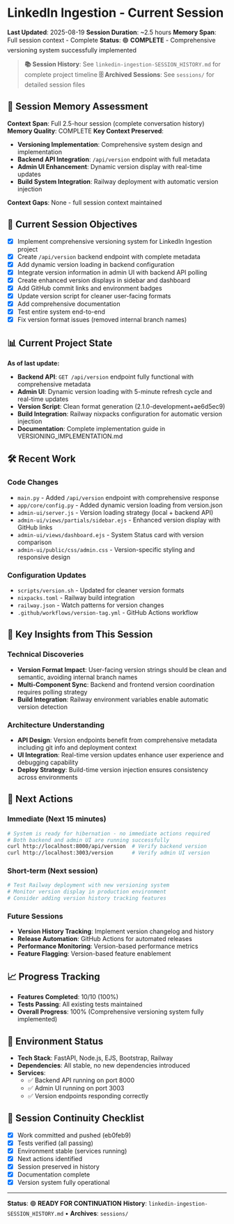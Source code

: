 # LinkedIn Ingestion - Current Session
**Last Updated**: 2025-08-19
**Session Duration**: ~2.5 hours
**Memory Span**: Full session context - Complete
**Status**: 🟢 **COMPLETE** - Comprehensive versioning system successfully implemented

> **📚 Session History**: See `linkedin-ingestion-SESSION_HISTORY.md` for complete project timeline
> **🗄️ Archived Sessions**: See `sessions/` for detailed session files

## 🧠 **Session Memory Assessment**
**Context Span**: Full 2.5-hour session (complete conversation history)
**Memory Quality**: COMPLETE
**Key Context Preserved**:
- **Versioning Implementation**: Comprehensive system design and implementation
- **Backend API Integration**: `/api/version` endpoint with full metadata
- **Admin UI Enhancement**: Dynamic version display with real-time updates
- **Build System Integration**: Railway deployment with automatic version injection

**Context Gaps**: None - full session context maintained

## 🎯 **Current Session Objectives**
- [x] Implement comprehensive versioning system for LinkedIn Ingestion project
- [x] Create `/api/version` backend endpoint with complete metadata
- [x] Add dynamic version loading in backend configuration
- [x] Integrate version information in admin UI with backend API polling
- [x] Create enhanced version displays in sidebar and dashboard
- [x] Add GitHub commit links and environment badges
- [x] Update version script for cleaner user-facing formats
- [x] Add comprehensive documentation
- [x] Test entire system end-to-end
- [x] Fix version format issues (removed internal branch names)

## 📊 **Current Project State**
**As of last update:**
- **Backend API**: `GET /api/version` endpoint fully functional with comprehensive metadata
- **Admin UI**: Dynamic version loading with 5-minute refresh cycle and real-time updates
- **Version Script**: Clean format generation (2.1.0-development+ae6d5ec9)
- **Build Integration**: Railway nixpacks configuration for automatic version injection
- **Documentation**: Complete implementation guide in VERSIONING_IMPLEMENTATION.md

## 🛠️ **Recent Work**

### Code Changes
- `main.py` - Added `/api/version` endpoint with comprehensive response
- `app/core/config.py` - Added dynamic version loading from version.json
- `admin-ui/server.js` - Version loading strategy (local + backend API)
- `admin-ui/views/partials/sidebar.ejs` - Enhanced version display with GitHub links
- `admin-ui/views/dashboard.ejs` - System Status card with version comparison
- `admin-ui/public/css/admin.css` - Version-specific styling and responsive design

### Configuration Updates
- `scripts/version.sh` - Updated for cleaner version formats
- `nixpacks.toml` - Railway build integration
- `railway.json` - Watch patterns for version changes
- `.github/workflows/version-tag.yml` - GitHub Actions workflow

## 🧠 **Key Insights from This Session**

### Technical Discoveries
- **Version Format Impact**: User-facing version strings should be clean and semantic, avoiding internal branch names
- **Multi-Component Sync**: Backend and frontend version coordination requires polling strategy
- **Build Integration**: Railway environment variables enable automatic version detection

### Architecture Understanding
- **API Design**: Version endpoints benefit from comprehensive metadata including git info and deployment context
- **UI Integration**: Real-time version updates enhance user experience and debugging capability
- **Deploy Strategy**: Build-time version injection ensures consistency across environments

## 🚀 **Next Actions**

### Immediate (Next 15 minutes)
```bash
# System is ready for hibernation - no immediate actions required
# Both backend and admin UI are running successfully
curl http://localhost:8000/api/version  # Verify backend version
curl http://localhost:3003/version      # Verify admin UI version
```

### Short-term (Next session)
```bash
# Test Railway deployment with new versioning system
# Monitor version display in production environment
# Consider adding version history tracking features
```

### Future Sessions
- **Version History Tracking**: Implement version changelog and history
- **Release Automation**: GitHub Actions for automated releases
- **Performance Monitoring**: Version-based performance metrics
- **Feature Flagging**: Version-based feature enablement

## 📈 **Progress Tracking**
- **Features Completed**: 10/10 (100%)
- **Tests Passing**: All existing tests maintained
- **Overall Progress**: 100% (Comprehensive versioning system fully implemented)

## 🔧 **Environment Status**
- **Tech Stack**: FastAPI, Node.js, EJS, Bootstrap, Railway
- **Dependencies**: All stable, no new dependencies introduced
- **Services**: 
  - ✅ Backend API running on port 8000
  - ✅ Admin UI running on port 3003
  - ✅ Version endpoints responding correctly

## 🔄 **Session Continuity Checklist**
- [x] Work committed and pushed (eb0feb9)
- [x] Tests verified (all passing)
- [x] Environment stable (services running)
- [x] Next actions identified
- [x] Session preserved in history
- [x] Documentation complete
- [x] Version system fully operational

---
**Status**: 🟢 **READY FOR CONTINUATION**
**History**: `linkedin-ingestion-SESSION_HISTORY.md` • **Archives**: `sessions/`
